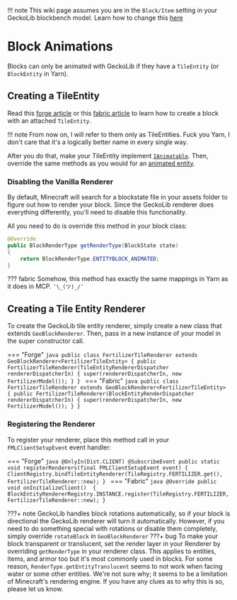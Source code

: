 !!! note
    This wiki page assumes you are in the `Block/Item` setting in your GeckoLib blockbench model. Learn how to change this [here](../getting_started/#creating-a-model)
    
# Block Animations
Blocks can only be animated with GeckoLib if they have a `TileEntity` (or `BlockEntity` in Yarn).

## Creating a TileEntity
Read this [forge article](https://mcforge.readthedocs.io/en/latest/tileentities/tileentity/) or this [fabric article](https://fabricmc.net/wiki/tutorial:blockentity) to learn how to create a block with an attached `TileEntity`.

!!! note
    From now on, I will refer to them only as TileEntities. Fuck you Yarn, I don't care that it's a logically better name in every single way.

After you do that, make your TileEntity implement [`IAnimatable`](https://github.com/bernie-g/geckolib-core/blob/master/src/main/java/software/bernie/geckolib/core/IAnimatable.java). Then, override the same methods as you would for an [animated entity](../entity_animations/#entity-class).

### Disabling the Vanilla Renderer
By default, Minecraft will search for a blockstate file in your assets folder to figure out how to render your block. Since the GeckoLib renderer does everything differently, you'll need to disable this functionality.

All you need to do is override this method in your block class:

```java
@Override
public BlockRenderType getRenderType(BlockState state)
{
	return BlockRenderType.ENTITYBLOCK_ANIMATED;
}
```

??? fabric
    Somehow, this method has exactly the same mappings in Yarn as it does in MCP. 
    `¯\_(ツ)_/¯`
    
## Creating a Tile Entity Renderer
To create the GeckoLib tile entity renderer, simply create a new class that extends `GeoBlockRenderer`. Then, pass in a new instance of your model in the super constructor call.

=== "Forge"
    ```java
    public class FertilizerTileRenderer extends GeoBlockRenderer<FertilizerTileEntity>
    {
        public FertilizerTileRenderer(TileEntityRendererDispatcher rendererDispatcherIn)
        {
            super(rendererDispatcherIn, new FertilizerModel());
        }
    }
    ```
=== "Fabric"
    ```java
    public class FertilizerTileRenderer extends GeoBlockRenderer<FertilizerTileEntity>
    {
    	public FertilizerTileRenderer(BlockEntityRenderDispatcher rendererDispatcherIn)
    	{
    		super(rendererDispatcherIn, new FertilizerModel());
    	}
    }
    ```
    
    
### Registering the Renderer
To register your renderer, place this method call in your `FMLClientSetupEvent` event handler:

=== "Forge"
    ```java
    @OnlyIn(Dist.CLIENT)
    @SubscribeEvent
    public static void registerRenderers(final FMLClientSetupEvent event)
    {
        ClientRegistry.bindTileEntityRenderer(TileRegistry.FERTILIZER.get(), FertilizerTileRenderer::new);
    }
    ```
=== "Fabric"
    ```java
    @Override
    public void onInitializeClient() 
    {
        BlockEntityRendererRegistry.INSTANCE.register(TileRegistry.FERTILIZER, FertilizerTileRenderer::new);
    }
    ```
    
???+ note
    GeckoLib handles block rotations automatically, so if your block is directional the GeckoLib renderer will turn it automatically. However, if you need to do something special with rotations or disable them completely, simply override `rotateBlock` in `GeoBlockRenderer`
???+ bug
    To make your block transparent or translucent, set the render layer in your Renderer by overriding `getRenderType` in your renderer class. This  applies to entities, items, and armor too but it's most commonly used in blocks.
    For some reason, `RenderType.getEntityTranslucent` seems to not work when facing water or some other entities. We're not sure why; it seems to be a limitation of Minecraft's rendering engine. If you have any clues as to why this is so, please let us know.
